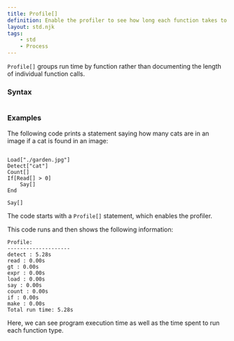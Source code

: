 ```yaml
---
title: Profile[]
definition: Enable the profiler to see how long each function takes to run.
layout: std.njk
tags:
    - std
    - Process
---
```


`Profile[]` groups run time by function rather than documenting the length of individual function calls.

### Syntax

```Profile[]
```
### Examples

The following code prints a statement saying how many cats are in an image if a cat is found in an image:

```Profile[]

Load["./garden.jpg"]
Detect["cat"]
Count[]
If[Read[] > 0]
    Say[]
End

Say[]
```
The code starts with a `Profile[]` statement, which enables the profiler.

This code runs and then shows the following information:

```--------------------
Profile:
--------------------
detect : 5.28s
read : 0.00s
gt : 0.00s
expr : 0.00s
load : 0.00s
say : 0.00s
count : 0.00s
if : 0.00s
make : 0.00s
Total run time: 5.28s
```
Here, we can see program execution time as well as the time spent to run each function type.